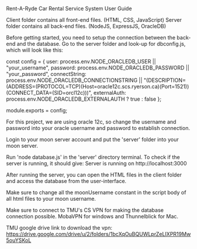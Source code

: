 Rent-A-Ryde Car Rental Service System User Guide

Client folder contains all front-end files. (HTML, CSS, JavaScript)
Server folder contains all back-end files. (NodeJS, ExpressJS, OracleDB)

Before getting started, you need to setup the connection between the back-end and the database.
Go to the server folder and look-up for dbconfig.js, which will look like this:

const config = {
    user: process.env.NODE_ORACLEDB_USER || "your_username",
    password: process.env.NODE_ORACLEDB_PASSWORD || "your_password",
    connectString: process.env.NODE_ORACLEDB_CONNECTIONSTRING || "(DESCRIPTION=(ADDRESS=(PROTOCOL=TCP)(Host=oracle12c.scs.ryerson.ca)(Port=1521))(CONNECT_DATA=(SID=orcl12c)))",
    externalAuth: process.env.NODE_ORACLEDB_EXTERNALAUTH ? true : false
  };
  
module.exports = config;

For this project, we are using oracle 12c, so change the username and password into your oracle username and password to establish connection.

Login to your moon server account and put the 'server' folder into your moon server.

Run 'node database.js' in the 'server' directory terminal.
To check if the server is running, it should give: Server is running on http://localhost:3000

After running the server, you can open the HTML files in the client folder and access the database from the user-interface.

Make sure to change all the moonUsername constant in the script body of all html files to your moon username.

Make sure to connect to TMU's CS VPN for making the database connection possible. MobaVPN for windows and Thunnelblick for Mac.

TMU google drive link to download the vpn: https://drive.google.com/drive/u/2/folders/1bcXqOuBQUWLprZeLIXPR19Mw5ouYSKoL
